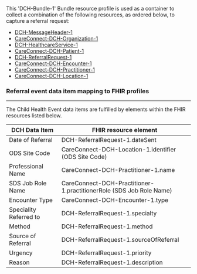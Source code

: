 This 'DCH-Bundle-1' Bundle resource profile is used as a container to collect a combination of the following resources, as ordered below, to capture a referral request:

- [DCH-MessageHeader-1]
- [CareConnect-DCH-Organization-1]
- [DCH-HealthcareService-1]
- [CareConnect-DCH-Patient-1]
- [DCH-ReferralRequest-1]
- [CareConnect-DCH-Encounter-1]
- [CareConnect-DCH-Practitioner-1]
- [CareConnect-DCH-Location-1]

### Referral event data item mapping to FHIR profiles ###
----------
The Child Health Event data items are fulfilled by elements within the FHIR resources listed below.
                                                                                                   
| DCH Data Item          | FHIR resource element                                               |
|------------------------|---------------------------------------------------------------------|
| Date of Referral       | DCH-ReferralRequest-1.dateSent                                      |
| ODS Site Code          | CareConnect-DCH-Location-1.identifier (ODS Site Code)               |
| Professional Name      | CareConnect-DCH-Practitioner-1.name                                 |
| SDS Job Role Name      | CareConnect-DCH-Practitioner-1.practitionerRole (SDS Job Role Name) |
| Encounter Type         | CareConnect-DCH-Encounter-1.type                                    |
| Speciality Referred to | DCH-ReferralRequest-1.specialty                                     |
| Method                 | DCH-ReferralRequest-1.method                                        |
| Source of Referral     | DCH-ReferralRequest-1.sourceOfReferral                              |
| Urgency                | DCH-ReferralRequest-1.priority                                      |
| Reason                 | DCH-ReferralRequest-1.description                                   |

[DCH-MessageHeader-1]:dch-messageheader-1.html
[CareConnect-DCH-Organization-1]:careconnect-dch-organization-1.html
[CareConnect-DCH-Patient-1]:careconnect-dch-patient-1.html
[CareConnect-DCH-Encounter-1]:careconnect-dch-encounter-1.html
[DCH-HealthcareService-1]:dch-healthcareservice-1.html
[CareConnect-DCH-Practitioner-1]:careconnect-dch-practitioner-1.html
[CareConnect-DCH-Location-1]:careconnect-dch-location-1.html
[DCH-ReferralRequest-1]:dch-referralrequest-1.html
